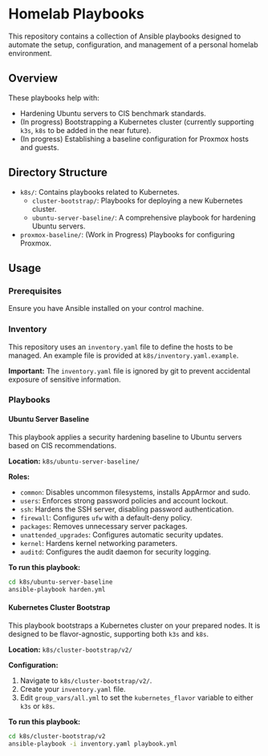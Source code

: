 # Homelab Playbooks

This repository contains a collection of Ansible playbooks designed to automate the setup, configuration, and management of a personal homelab environment.

## Overview

These playbooks help with:
*   Hardening Ubuntu servers to CIS benchmark standards.
*   (In progress) Bootstrapping a Kubernetes cluster (currently supporting `k3s`, `k8s` to be added in the near future).
*   (In progress) Establishing a baseline configuration for Proxmox hosts and guests.

## Directory Structure

*   `k8s/`: Contains playbooks related to Kubernetes.
    *   `cluster-bootstrap/`: Playbooks for deploying a new Kubernetes cluster.
    *   `ubuntu-server-baseline/`: A comprehensive playbook for hardening Ubuntu servers.
*   `proxmox-baseline/`: (Work in Progress) Playbooks for configuring Proxmox.

## Usage

### Prerequisites

Ensure you have Ansible installed on your control machine.

### Inventory

This repository uses an `inventory.yaml` file to define the hosts to be managed. An example file is provided at `k8s/inventory.yaml.example`.

**Important:** The `inventory.yaml` file is ignored by git to prevent accidental exposure of sensitive information.

### Playbooks

#### Ubuntu Server Baseline

This playbook applies a security hardening baseline to Ubuntu servers based on CIS recommendations.

**Location:** `k8s/ubuntu-server-baseline/`

**Roles:**
*   `common`: Disables uncommon filesystems, installs AppArmor and sudo.
*   `users`: Enforces strong password policies and account lockout.
*   `ssh`: Hardens the SSH server, disabling password authentication.
*   `firewall`: Configures `ufw` with a default-deny policy.
*   `packages`: Removes unnecessary server packages.
*   `unattended_upgrades`: Configures automatic security updates.
*   `kernel`: Hardens kernel networking parameters.
*   `auditd`: Configures the audit daemon for security logging.

**To run this playbook:**
```bash
cd k8s/ubuntu-server-baseline
ansible-playbook harden.yml
```

#### Kubernetes Cluster Bootstrap

This playbook bootstraps a Kubernetes cluster on your prepared nodes. It is designed to be flavor-agnostic, supporting both `k3s` and `k8s`.

**Location:** `k8s/cluster-bootstrap/v2/`

**Configuration:**
1.  Navigate to `k8s/cluster-bootstrap/v2/`.
2.  Create your `inventory.yaml` file.
3.  Edit `group_vars/all.yml` to set the `kubernetes_flavor` variable to either `k3s` or `k8s`.

**To run this playbook:**
```bash
cd k8s/cluster-bootstrap/v2
ansible-playbook -i inventory.yaml playbook.yml
```

